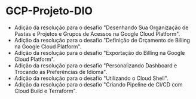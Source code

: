 # GCP-Projeto-DIO
 - Adição da resolução para o desafio "Desenhando Sua Organização de Pastas e Projetos e Grupos de Acessos na Google Cloud Platform".
 - Adição da resolução para o desafio "Definição de Orçamento de Billing na Google Cloud Platform".
 - Adição da resolução para o desafio "Exportação do Billing na Google Cloud Platform".
 - Adição da resolução para o desafio "Personalizando Dashboard e Trocando as Preferências de Idioma".
 - Adição da resolução para o desafio "Utilizando o Cloud Shell".
 - Adição da resolução para o desafio "Criando Pipeline de CI/CD com Cloud Build e Terraform".
